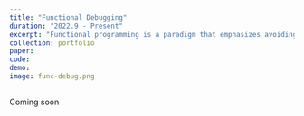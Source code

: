 ```yaml
---
title: "Functional Debugging"
duration: "2022.9 - Present"
excerpt: "Functional programming is a paradigm that emphasizes avoiding shared mutable state. Compared to imperative programming, which focuses more on how the runtime state should be updated to perform a computation, functional programming adopts a more declarative syntax that highlights what the computation should achieve without involving mutable state. Since functional programming differs from imperative programming,programmers might adopt different debugging strategies in functional programming. However, how programmers debug in functional languages remains under-explored. As an initial step, we interviewed four expert functional programmers to gain insight into how they debug in Haskell, a popular functional programming language. Our preliminary findings show that while debugging strategies for Haskell are similar to strategies for other languages, some features of Haskell and functional programming introduce challenges to using these debugging strategies. **Our work-in-progress** aims to gain more understanding of how debugging is done in Haskell and functional programming in general, and to explore design opportunities for usable debugging aids in this domain."
collection: portfolio
paper:
code:
demo:
image: func-debug.png
---
```


Coming soon
